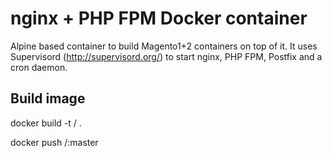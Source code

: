 # nginx + PHP FPM Docker container

Alpine based container to build Magento1+2 containers on top of it. It uses Supervisord (http://supervisord.org/) to start nginx, PHP FPM, Postfix and a cron daemon.



## Build image


docker build -t  <username>/<image-name> .


docker push <username>/<image-name>:master
